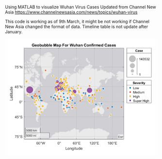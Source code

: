 Using MATLAB to visualize Wuhan Virus Cases Updated from Channel New Asia
https://www.channelnewsasia.com/news/topics/wuhan-virus

This code is working as of 9th March, it might be not working if Channel New Asia changed the format of data.
Timeline table is not update after January.

![GeobubblegMap](https://github.com/KevinChngJY/wuhanvirusmatlab/blob/master/GeobubbleMap.png)
